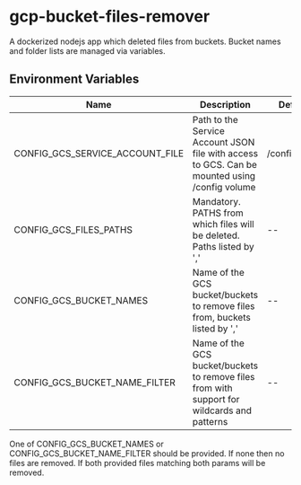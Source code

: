 # gcp-bucket-files-remover

A dockerized nodejs app which deleted files from buckets. Bucket names and folder lists are managed via variables.

## Environment Variables

| Name                                       | Description                                                                                   | Default Value       |
| ------------------------------------------ | --------------------------------------------------------------------------------------------- | ------------------- |
| CONFIG\_GCS\_SERVICE\_ACCOUNT_FILE         | Path to the Service Account JSON file with access to GCS. Can be mounted using /config volume | /config/gcs_sa.json |
| CONFIG\_GCS\_FILES_PATHS                   | Mandatory. PATHS from which files will be deleted. Paths listed by ','                        | --                  |
| CONFIG\_GCS\_BUCKET_NAMES                  | Name of the GCS bucket/buckets to remove files from, buckets listed by ','                    | --                  |
| CONFIG\_GCS\_BUCKET\_NAME\_FILTER          | Name of the GCS bucket/buckets to remove files from with support for wildcards and patterns   | --                  |

One of CONFIG\_GCS\_BUCKET_NAMES or CONFIG\_GCS\_BUCKET\_NAME\_FILTER  should be provided. If none then no files are removed. If both provided
files matching both params will be removed.